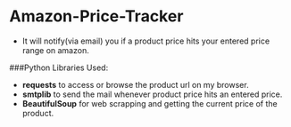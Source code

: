 # Amazon-Price-Tracker
* It will notify(via email) you if a product price hits your entered price range on amazon.   
   
###Python Libraries Used:
* **requests** to access or browse the product url on my browser.   
* **smtplib** to send the mail whenever product price hits an entered price.
* **BeautifulSoup** for web scrapping and getting the current price of the product.
